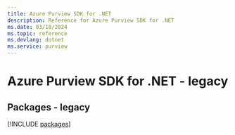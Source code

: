 ```yaml
---
title: Azure Purview SDK for .NET
description: Reference for Azure Purview SDK for .NET
ms.date: 03/18/2024
ms.topic: reference
ms.devlang: dotnet
ms.service: purview
---
```

# Azure Purview SDK for .NET - legacy
## Packages - legacy
[!INCLUDE [packages](purview-index.md)]